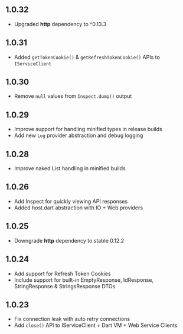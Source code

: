 ## 1.0.32

* Upgraded **http** dependency to ^0.13.3

## 1.0.31

* Added `getTokenCookie()` & `getRefreshTokenCookie()` APIs to `IServiceClient`

## 1.0.30

* Remove `null` values from `Inspect.dump()` output

## 1.0.29

* Improve support for handling minified types in release builds
* Add new `Log` provider abstraction and debug logging 

## 1.0.28

* Improve naked List handling in minified builds

## 1.0.26 

* Add Inspect for quickly viewing API responses
* Added host.dart abstraction with IO + Web providers

## 1.0.25 

* Downgrade **http** dependency to stable 0.12.2

## 1.0.24

* Add support for Refresh Token Cookies
* Include support for built-in EmptyResponse, IdResponse, StringResponse & StringsResponse DTOs

## 1.0.23

* Fix connection leak with auto retry connections
* Add `close()` API to IServiceClient + Dart VM + Web Service Clients
